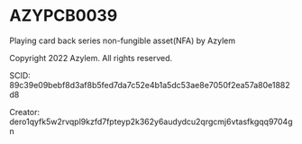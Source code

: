# AZYPCB0039
Playing card back series non-fungible asset(NFA) by Azylem

Copyright 2022 Azylem. All rights reserved.

SCID: 89c39e09bebf8d3af8b5fed7da7c52e4b1a5dc53ae8e7050f2ea57a80e1882d8

Creator: dero1qyfk5w2rvqpl9kzfd7fpteyp2k362y6audydcu2qrgcmj6vtasfkgqq9704gn
